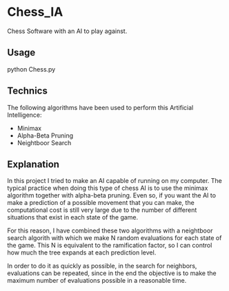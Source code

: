# Chess_IA

Chess Software with an AI to play against.

## Usage

python Chess.py

## Technics

The following algorithms have been used to perform this Artificial Intelligence:

* Minimax
* Alpha-Beta Pruning
* Neightboor Search

## Explanation

In this project I tried to make an AI capable of running on my computer. The typical practice when doing this type of chess AI is to use the minimax algorithm together with alpha-beta pruning. Even so, if you want the AI ​​to make a prediction of a possible movement that you can make, the computational cost is still very large due to the number of different situations that exist in each state of the game.

For this reason, I have combined these two algorithms with a neightboor search algorith with which we make N random evaluations for each state of the game. This N is equivalent to the ramification factor, so I can control how much the tree expands at each prediction level.

In order to do it as quickly as possible, in the search for neighbors, evaluations can be repeated, since in the end the objective is to make the maximum number of evaluations possible in a reasonable time.
